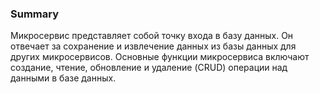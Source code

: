 ### Summary

Микросервис представляет собой точку входа в базу данных. Он отвечает за сохранение и извлечение данных из базы данных для других микросервисов. Основные функции микросервиса включают создание, чтение, обновление и удаление (CRUD) операции над данными в базе данных.

